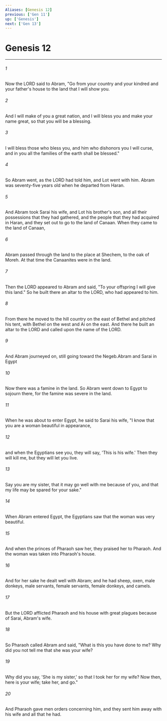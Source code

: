 ```yaml
---
Aliases: [Genesis 12]
previous: ['Gen 11']
up: ['Genesis']
next: ['Gen 13']
---
```

# Genesis 12

***

 

###### 1 
Now the LORD said to Abram, "Go from your country and your kindred and your father's house to the land that I will show you. 
 

###### 2 
And I will make of you a great nation, and I will bless you and make your name great, so that you will be a blessing. 
 

###### 3 
I will bless those who bless you, and him who dishonors you I will curse, and in you all the families of the earth shall be blessed."
 
 

###### 4 
So Abram went, as the LORD had told him, and Lot went with him. Abram was seventy-five years old when he departed from Haran. 
 

###### 5 
And Abram took Sarai his wife, and Lot his brother's son, and all their possessions that they had gathered, and the people that they had acquired in Haran, and they set out to go to the land of Canaan. When they came to the land of Canaan, 
 

###### 6 
Abram passed through the land to the place at Shechem, to the oak of Moreh. At that time the Canaanites were in the land. 
 

###### 7 
Then the LORD appeared to Abram and said, "To your offspring I will give this land." So he built there an altar to the LORD, who had appeared to him. 
 

###### 8 
From there he moved to the hill country on the east of Bethel and pitched his tent, with Bethel on the west and Ai on the east. And there he built an altar to the LORD and called upon the name of the LORD. 
 

###### 9 
And Abram journeyed on, still going toward the Negeb.Abram and Sarai in Egypt
 
 

###### 10 
Now there was a famine in the land. So Abram went down to Egypt to sojourn there, for the famine was severe in the land. 
 

###### 11 
When he was about to enter Egypt, he said to Sarai his wife, "I know that you are a woman beautiful in appearance, 
 

###### 12 
and when the Egyptians see you, they will say, 'This is his wife.' Then they will kill me, but they will let you live. 
 

###### 13 
Say you are my sister, that it may go well with me because of you, and that my life may be spared for your sake." 
 

###### 14 
When Abram entered Egypt, the Egyptians saw that the woman was very beautiful. 
 

###### 15 
And when the princes of Pharaoh saw her, they praised her to Pharaoh. And the woman was taken into Pharaoh's house. 
 

###### 16 
And for her sake he dealt well with Abram; and he had sheep, oxen, male donkeys, male servants, female servants, female donkeys, and camels.
 
 

###### 17 
But the LORD afflicted Pharaoh and his house with great plagues because of Sarai, Abram's wife. 
 

###### 18 
So Pharaoh called Abram and said, "What is this you have done to me? Why did you not tell me that she was your wife? 
 

###### 19 
Why did you say, 'She is my sister,' so that I took her for my wife? Now then, here is your wife; take her, and go." 
 

###### 20 
And Pharaoh gave men orders concerning him, and they sent him away with his wife and all that he had.
 
